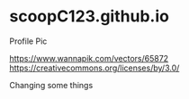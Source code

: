 # scoopC123.github.io


Profile Pic

https://www.wannapik.com/vectors/65872
https://creativecommons.org/licenses/by/3.0/

Changing some things 